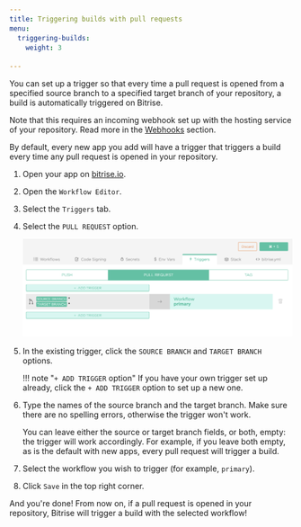 ```yaml
---
title: Triggering builds with pull requests
menu:
  triggering-builds:
    weight: 3

---
```

You can set up a trigger so that every time a pull request is opened from a specified source branch to a specified target branch of your repository, a build is automatically triggered on Bitrise.

Note that this requires an incoming webhook set up with the hosting service of your repository. Read more in the [Webhooks](/webhooks) section.

By default, every new app you add will have a trigger that triggers a build every time any pull request is opened in your repository.

1. Open your app on [bitrise.io](hhtps://www.bitrise.io).
2. Open the `Workflow Editor`.
3. Select the `Triggers` tab.
4. Select the `PULL REQUEST` option.

   ![PR trigger](/img/getting-started/triggering-builds/pull-request-trigger.png)
5. In the existing trigger, click the `SOURCE BRANCH` and `TARGET BRANCH` options.

   !!! note "`+ ADD TRIGGER` option"
   If you have your own trigger set up already, click the `+ ADD TRIGGER` option to set up a new one.
6. Type the names of the source branch and the target branch. Make sure there are no spelling errors, otherwise the trigger won't work.

   You can leave either the source or target branch fields, or both, empty: the trigger will work accordingly. For example, if you leave both empty, as is the default with new apps, every pull request will trigger a build.
7. Select the workflow you wish to trigger (for example, `primary`).
8. Click `Save` in the top right corner.

And you're done! From now on, if a pull request is opened in your repository, Bitrise will trigger a build with the selected workflow!